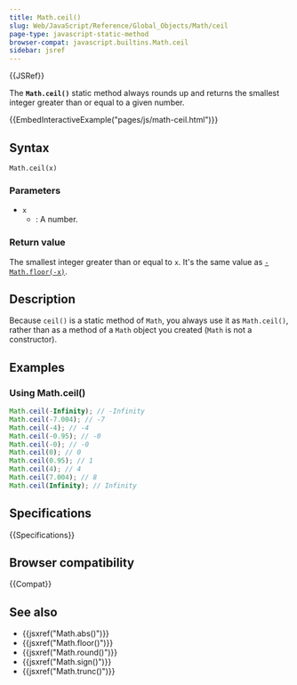 ```yaml
---
title: Math.ceil()
slug: Web/JavaScript/Reference/Global_Objects/Math/ceil
page-type: javascript-static-method
browser-compat: javascript.builtins.Math.ceil
sidebar: jsref
---
```


{{JSRef}}

The **`Math.ceil()`** static method always rounds up and returns the smallest integer greater than or equal to a given number.

{{EmbedInteractiveExample("pages/js/math-ceil.html")}}

## Syntax

```js-nolint
Math.ceil(x)
```

### Parameters

- `x`
  - : A number.

### Return value

The smallest integer greater than or equal to `x`. It's the same value as [`-Math.floor(-x)`](/en-US/docs/Web/JavaScript/Reference/Global_Objects/Math/floor).

## Description

Because `ceil()` is a static method of `Math`, you always use it as `Math.ceil()`, rather than as a method of a `Math` object you created (`Math` is not a constructor).

## Examples

### Using Math.ceil()

```js
Math.ceil(-Infinity); // -Infinity
Math.ceil(-7.004); // -7
Math.ceil(-4); // -4
Math.ceil(-0.95); // -0
Math.ceil(-0); // -0
Math.ceil(0); // 0
Math.ceil(0.95); // 1
Math.ceil(4); // 4
Math.ceil(7.004); // 8
Math.ceil(Infinity); // Infinity
```

## Specifications

{{Specifications}}

## Browser compatibility

{{Compat}}

## See also

- {{jsxref("Math.abs()")}}
- {{jsxref("Math.floor()")}}
- {{jsxref("Math.round()")}}
- {{jsxref("Math.sign()")}}
- {{jsxref("Math.trunc()")}}
